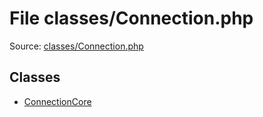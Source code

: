 File classes/Connection.php
=========

Source: [classes/Connection.php](https://github.com/PrestaShop/PrestaShop/blob/1.5.0.1/classes/Connection.php)


Classes
-------

* [ConnectionCore](class.ConnectionCore.md)


